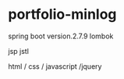 ﻿# portfolio-minlog




spring boot version.2.7.9
lombok



jsp
jstl



html / css / javascript /jquery
